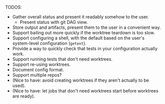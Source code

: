 TODOS:

 - Gather overall status and present it readably somehow to the user.
   - Present status with git DAG view.
 - Store output and artifacts, present them to the user in a convenient way.
 - Support bailing out more quickly if the worktree teardown is too slow.
 - Support configuring a shell, with the default based on the user's
   system-level configuration (`getent`).
 - Provide a way to quickly check that tests in your configuration actually work.
 - Support running tests that don't need worktrees.
 - Support re-using worktrees.
 - Document config format.
 - Support multiple repos?
 - (Nice to have: avoid creating worktrees if they aren't actually to be used).
 - (Nice to have: let jobs that don't need worktrees start before worktrees are ready).
